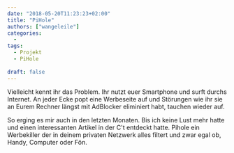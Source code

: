 ```yaml
---
date: "2018-05-20T11:23:23+02:00"
title: "PiHole"
authors: ["wangeleile"]
categories:
  -
tags:
  - Projekt
  - PiHole
  
draft: false
---
```

Vielleicht kennt ihr das Problem. Ihr nutzt euer Smartphone und surft durchs Internet. An jeder Ecke popt eine Werbeseite auf und Störungen wie ihr sie an Eurem Rechner längst mit AdBlocker eliminiert habt, tauchen wieder auf. 

So erging es mir auch in den letzten Monaten. Bis ich keine Lust mehr hatte und einen interessanten Artikel in der C't entdeckt hatte. 
Pihole ein Werbekiller der in deinem privaten Netzwerk alles filtert und zwar egal ob, Handy, Computer oder Fön.
